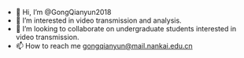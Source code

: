 - 👋 Hi, I’m @GongQianyun2018
- 👀 I’m interested in video transmission and analysis.
- 💞️ I’m looking to collaborate on undergraduate students interested in video transmission.
- 📫 How to reach me gongqianyun@mail.nankai.edu.cn

<!---
GongQianyun2018/GongQianyun2018 is a ✨ special ✨ repository because its `README.md` (this file) appears on your GitHub profile.
You can click the Preview link to take a look at your changes.
--->
